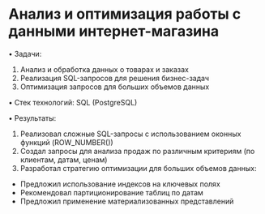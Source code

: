# Анализ и оптимизация работы с данными интернет-магазина
• Задачи:
1) Анализ и обработка данных о товарах и заказах
2) Реализация SQL-запросов для решения бизнес-задач
3) Оптимизация запросов для больших объемов данных

• Стек технологий: SQL (PostgreSQL)

• Результаты:
1) Реализовал сложные SQL-запросы с использованием оконных функций (ROW_NUMBER())
2) Создал запросы для анализа продаж по различным критериям (по клиентам, датам, ценам)
3) Разработал стратегию оптимизации для больших объемов данных:
- Предложил использование индексов на ключевых полях
- Рекомендовал партиционирование таблиц по датам
- Предложил применение материализованных представлений
